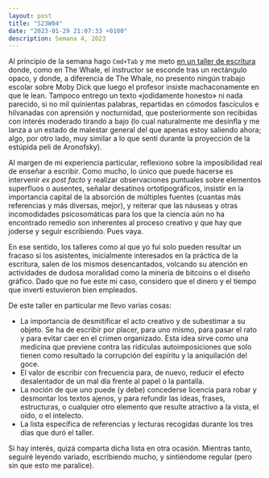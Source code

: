 ```yaml
---
layout: post
title: "S23W04"
date: "2023-01-29 21:07:33 +0100"
description: Semana 4, 2023
--- 
```

Al principio de la semana hago `Cmd+Tab` y me meto [en un taller de escritura](https://www.instagram.com/p/CnM04UcDFkE) donde, como en The Whale, el instructor se esconde tras un rectángulo opaco, y donde, a diferencia de The Whale, no presento ningún trabajo escolar sobre Moby Dick que luego el profesor insiste machaconamente en que le lean. Tampoco entrego un texto «jodidamente honesto» ni nada parecido, si no mil quinientas palabras, repartidas en cómodos fascículos e hilvanadas con aprensión y nocturnidad, que posteriormente son recibidas con interés moderado tirando a bajo (lo cual naturalmente me desinfla y me lanza a un estado de malestar general del que apenas estoy saliendo ahora; algo, por otro lado, muy similar a lo que sentí durante la proyección de la estúpida peli de Aronofsky).<!-- more -->

Al margen de mi experiencia particular, reflexiono sobre la imposibilidad real de enseñar a escribir. Como mucho, lo único que puede hacerse es intervenir _ex post facto_ y realizar observaciones puntuales sobre elementos superfluos o ausentes, señalar desatinos ortotipográficos, insistir en la importancia capital de la absorción de múltiples fuentes (cuantas más referencias y más diversas, mejor), y reiterar que las náuseas y otras incomodidades psicosomáticas para los que la ciencia aún no ha encontrado remedio son inherentes al proceso creativo y que hay que joderse y seguir escribiendo. Pues vaya.

En ese sentido, los talleres como al que yo fui solo pueden resultar un fracaso si los asistentes, inicialmente interesados en la práctica de la escritura, salen de los mismos desencantados, volcando su atención en actividades de dudosa moralidad como la minería de bitcoins o el diseño gráfico. Dado que no fue este mi caso, considero que el dinero y el tiempo que invertí estuvieron bien empleados.

De este taller en particular me llevo varias cosas:

- La importancia de desmitificar el acto creativo y de subestimar a su objeto. Se ha de escribir por placer, para uno mismo, para pasar el rato y para evitar caer en el crimen organizado. Esta idea sirve como una medicina que previene contra las ridículas autoimposiciones que solo tienen como resultado la corrupción del espíritu y la aniquilación del goce.  
- El valor de escribir con frecuencia para, de nuevo, reducir el efecto desalentador de un mal día frente al papel o la pantalla.  
- La noción de que uno puede (y debe) concederse licencia para robar y desmontar los textos ajenos, y para refundir las ideas, frases, estructuras, o cualquier otro elemento que resulte atractivo a la vista, el oído, o el intelecto.  
- La lista específica de referencias y lecturas recogidas durante los tres días que duró el taller.

Si hay interés, quizá comparta dicha lista en otra ocasión. Mientras tanto, seguiré leyendo variado, escribiendo mucho, y sintiéndome regular (pero sin que esto me paralice).
